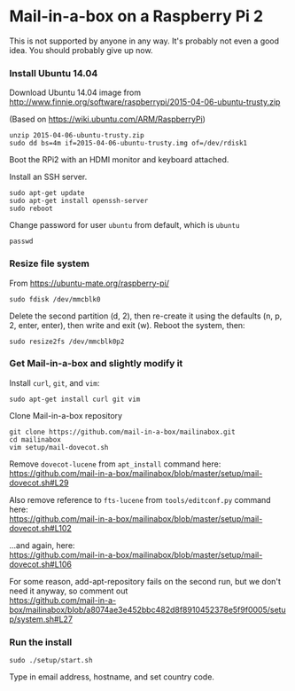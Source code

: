 # Mail-in-a-box on a Raspberry Pi 2 #

This is not supported by anyone in any way. It's probably not even a good idea. You should probably give up now.

### Install Ubuntu 14.04 ###

Download Ubuntu 14.04 image from http://www.finnie.org/software/raspberrypi/2015-04-06-ubuntu-trusty.zip

(Based on https://wiki.ubuntu.com/ARM/RaspberryPi)

    unzip 2015-04-06-ubuntu-trusty.zip
    sudo dd bs=4m if=2015-04-06-ubuntu-trusty.img of=/dev/rdisk1

Boot the RPi2 with an HDMI monitor and keyboard attached.

Install an SSH server.

    sudo apt-get update
    sudo apt-get install openssh-server
    sudo reboot

Change password for user `ubuntu` from default, which is `ubuntu`

    passwd

### Resize file system ###

From https://ubuntu-mate.org/raspberry-pi/

    sudo fdisk /dev/mmcblk0

Delete the second partition (d, 2), then re-create it using the defaults (n, p, 2, enter, enter), then write and exit (w). Reboot the system, then:

    sudo resize2fs /dev/mmcblk0p2

### Get Mail-in-a-box and slightly modify it ###

Install `curl`, `git`, and `vim`:

    sudo apt-get install curl git vim

Clone Mail-in-a-box repository

    git clone https://github.com/mail-in-a-box/mailinabox.git
    cd mailinabox
    vim setup/mail-dovecot.sh

Remove `dovecot-lucene` from `apt_install` command here:  
https://github.com/mail-in-a-box/mailinabox/blob/master/setup/mail-dovecot.sh#L29

Also remove reference to `fts-lucene` from `tools/editconf.py` command here:  
https://github.com/mail-in-a-box/mailinabox/blob/master/setup/mail-dovecot.sh#L102

...and again, here:  
https://github.com/mail-in-a-box/mailinabox/blob/master/setup/mail-dovecot.sh#L106

For some reason, add-apt-repository fails on the second run, but we don't need it anyway, so comment out  
https://github.com/mail-in-a-box/mailinabox/blob/a8074ae3e452bbc482d8f8910452378e5f9f0005/setup/system.sh#L27

### Run the install ###

    sudo ./setup/start.sh

Type in email address, hostname, and set country code.

